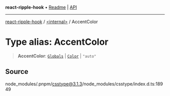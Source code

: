 **react-ripple-hook** • [Readme](../../README.md) \| [API](../../globals.md)

***

[react-ripple-hook](../../README.md) / [\<internal\>](../README.md) / AccentColor

# Type alias: AccentColor

> **AccentColor**: [`Globals`](Globals.md) \| [`Color`](Color-1.md) \| `"auto"`

## Source

node\_modules/.pnpm/csstype@3.1.3/node\_modules/csstype/index.d.ts:18949
